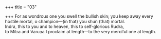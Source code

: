 +++
title = "03"

+++
For as wondrous one you swell the bullish skin; you keep away every  hostile mortal, o champion—(in that) you shun (that) mortal.  
Indra, this to you and to heaven, this to self-glorious Rudra,  
to Mitra and Varuṇa I proclaim at length—to the very merciful one at  length.  